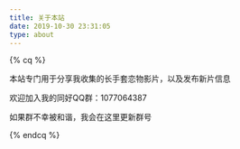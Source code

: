 ```yaml
---
title: 关于本站
date: 2019-10-30 23:31:05
type: about
---
```


{% cq %} 

本站专门用于分享我收集的长手套恋物影片，以及发布新片信息

欢迎加入我的同好QQ群：1077064387

如果群不幸被和谐，我会在这里更新群号

{% endcq %} 
